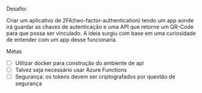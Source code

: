 Desafio: 

Criar um aplicativo de 2FA(two-factor-authentication) tendo um app aonde irá guardar as chaves de autenticação e uma API que retorne um QR-Code para que possa ser vínculado. A ideia surgiu com base em uma curiosidade de entender com um app desse funcionaria. 

Metas

- [ ]  Utilizar docker para construção do ambiente de api
- [ ]  Talvez seja necessário usar Azure Functions
- [ ]  Segurança: os tokens devem ser criptografados por questão de segurança

